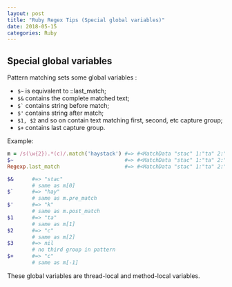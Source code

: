 ```yaml
---
layout: post
title: "Ruby Regex Tips (Special global variables)"
date: 2018-05-15
categories: Ruby
---
```


## Special global variables

Pattern matching sets some global variables :

- `$~` is equivalent to ::last_match;
- `$&` contains the complete matched text;
- `` $` `` contains string before match;
- `$'` contains string after match;
- `$1, $2` and so on contain text matching first, second, etc capture group;
- `$+` contains last capture group.

Example:

```ruby
m = /s(\w{2}).*(c)/.match('haystack') #=> #<MatchData "stac" 1:"ta" 2:"c">
$~                                    #=> #<MatchData "stac" 1:"ta" 2:"c">
Regexp.last_match                     #=> #<MatchData "stac" 1:"ta" 2:"c">

$&      #=> "stac"
        # same as m[0]
$`      #=> "hay"
        # same as m.pre_match
$'      #=> "k"
        # same as m.post_match
$1      #=> "ta"
        # same as m[1]
$2      #=> "c"
        # same as m[2]
$3      #=> nil
        # no third group in pattern
$+      #=> "c"
        # same as m[-1]
```

These global variables are thread-local and method-local variables.
